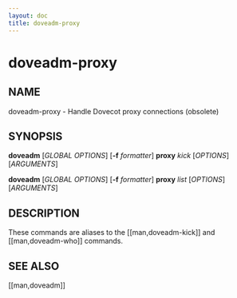 ```yaml
---
layout: doc
title: doveadm-proxy
---
```


# doveadm-proxy

## NAME

doveadm-proxy - Handle Dovecot proxy connections (obsolete)

## SYNOPSIS

**doveadm** [*GLOBAL OPTIONS*] [**-f** *formatter*] **proxy** *kick* [*OPTIONS*] [*ARGUMENTS*]

**doveadm** [*GLOBAL OPTIONS*] [**-f** *formatter*] **proxy** *list* [*OPTIONS*] [*ARGUMENTS*]

## DESCRIPTION

These commands are aliases to the [[man,doveadm-kick]] and
[[man,doveadm-who]] commands.

<!-- @include: include/reporting-bugs.inc -->

## SEE ALSO

[[man,doveadm]]
